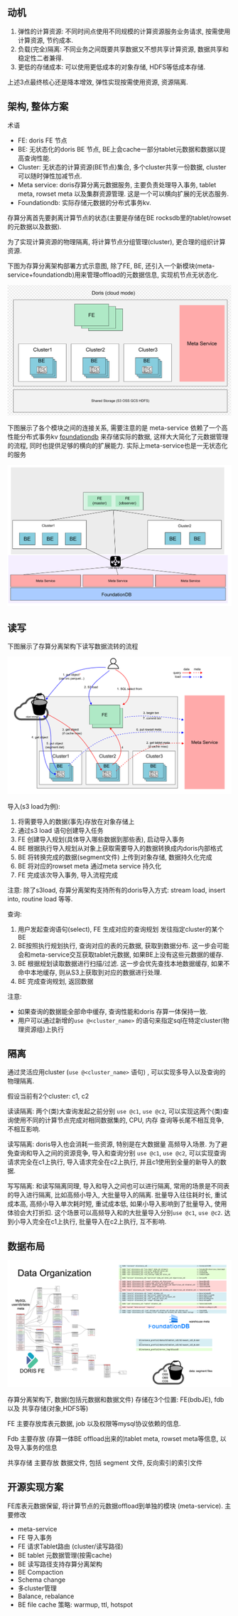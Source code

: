 ## 动机

1. 弹性的计算资源: 不同时间点使用不同规模的计算资源服务业务请求, 按需使用计算资源, 节约成本.
2. 负载(完全)隔离: 不同业务之间既要共享数据又不想共享计算资源, 数据共享和稳定性二者兼得.
3. 更低的存储成本: 可以使用更低成本的对象存储, HDFS等低成本存储.

上述3点最终核心还是降本增效, 弹性实现按需使用资源, 资源隔离.

## 架构, 整体方案

术语

- FE: doris FE 节点
- BE: 无状态化的doris BE 节点, BE上会cache一部分tablet元数据和数据以提高查询性能.
- Cluster: 无状态的计算资源(BE节点)集合, 多个cluster共享一份数据, cluster可以随时弹性加减节点.
- Meta service: doris存算分离元数据服务, 主要负责处理导入事务, tablet meta, rowset meta 以及集群资源管理. 这是一个可以横向扩展的无状态服务.
- Foundationdb: 实际存储元数据的分布式事务kv.

存算分离首先要剥离计算节点的状态(主要是存储在BE rocksdb里的tablet/rowset的元数据以及数据).

为了实现计算资源的物理隔离, 将计算节点分组管理(cluster), 更合理的组织计算资源. 

下图为存算分离架构部署方式示意图, 除了FE, BE, 还引入一个新模块(meta-service+foundationdb)用来管理offload的元数据信息, 实现机节点无状态化.

![img](../../../../../static/images/separation-of-storage-and-compute/overview_arch.png)

下图展示了各个模块之间的连接关系, 需要注意的是 meta-service 依赖了一个高性能分布式事务kv [foundationdb](https://github.com/apple/foundationdb) 来存储实际的数据, 这样大大简化了元数据管理的流程, 同时也提供足够的横向的扩展能力. 实际上meta-service也是一无状态化的服务

![img](../../../../../static/images/separation-of-storage-and-compute/arch_modules.png)

## 读写

下图展示了存算分离架构下读写数据流转的流程

![img](../../../../../static/images/separation-of-storage-and-compute/data_flow.png)

导入(s3 load为例): 

1. 将需要导入的数据(事先)存放在对象存储上
2. 通过s3 load 语句创建导入任务 
3. FE 创建导入规划(具体导入哪些数据到那些表), 启动导入事务
4. BE 根据执行导入规划从对象上获取需要导入的数据转换成内doris内部格式
5. BE 将转换完成的数据(segment文件) 上传到对象存储, 数据持久化完成
6. BE 将对应的rowset meta 通过meta service 持久化
7. FE 完成该次导入事务, 导入流程完成

注意: 除了s3load, 存算分离架构支持所有的doris导入方式: stream load, insert into, routine load 等等.

查询:

1. 用户发起查询语句(select), FE 生成对应的查询规划 发往指定cluster的某个BE
2. BE按照执行规划执行, 查询对应的表的元数据, 获取到数据分布. 这一步会可能会和meta-service交互获取tablet元数据, 如果BE上没有这些元数据的缓存.
3. BE 根据规划读取数据进行扫描/过滤. 这一步会优先查找本地数据缓存, 如果不命中本地缓存, 则从S3上获取到对应的数据进行处理.
4. BE 完成查询规划, 返回数据

注意:

- 如果查询的数据能全部命中缓存, 查询性能和doris 存算一体保持一致.
- 用户可以通过新增的`use @<cluster_name>` 的语句来指定sql在特定cluster(物理资源组)上执行

## 隔离

通过灵活应用cluster (`use @<cluster_name>` 语句) , 可以实现多导入以及查询的物理隔离.

假设当前有2个cluster: c1, c2

读读隔离: 两个(类)大查询发起之前分别 `use @c1`, `use @c2`, 可以实现这两个(类)查询使用不同的计算节点完成对相同数据集的, CPU, 内存 查询等长尾不相互竞争, 不相互影响.

读写隔离: doris导入也会消耗一些资源, 特别是在大数据量 高频导入场景. 为了避免查询和导入之间的资源竞争, 导入和查询分别 `use @c1`, `use @c2`, 可以实现查询请求完全在c1上执行, 导入请求完全在c2上执行, 并且c1使用到全量的新导入的数据.

写写隔离: 和读写隔离同理, 导入和导入之间也可以进行隔离, 常用的场景是不同表的导入进行隔离, 比如高频小导入, 大批量导入的隔离. 批量导入往往耗时长, 重试成本高, 高频小导入单次耗时短, 重试成本低, 如果小导入影响到了批量导入, 使用体验会大打折扣. 这个场景可以高频导入和的大批量导入分别`use @c1`, `use @c2`. 达到小导入完全在c1上执行, 批量导入在c2上执行, 互不影响.

## 数据布局

![img](../../../../../static/images/separation-of-storage-and-compute/data_layout.png)

存算分离架构下, 数据(包括元数据和数据文件) 存储在3个位置: FE(bdbJE), fdb 以及 共享存储(对象,HDFS等)

FE 主要存放库表元数据, job 以及权限等mysql协议依赖的信息.

Fdb 主要存放  (存算一体BE offload出来的)tablet meta, rowset meta等信息, 以及导入事务的信息

共享存储 主要存放 数据文件, 包括 segment 文件, 反向索引的索引文件

## 开源实现方案

FE库表元数据保留, 将计算节点的元数据offload到单独的模块 (meta-service). 主要修改

- meta-service
- FE 导入事务
- FE 请求Tablet路由 (cluster/读写路径)
- BE tablet 元数据管理(按需cache)
- BE 读写路径支持存算分离架构
- BE Compaction
- Schema change
- 多cluster管理
- Balance, rebalance
- BE file cache 策略: warmup, ttl, hotspot